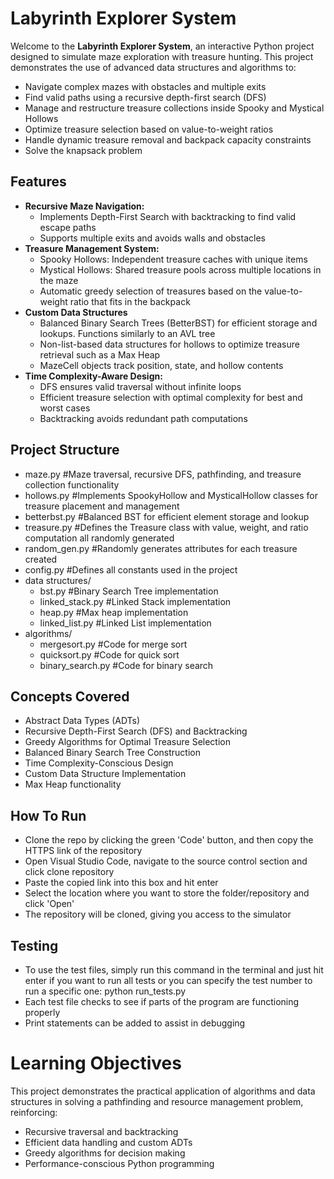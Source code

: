 # Labyrinth Explorer System

Welcome to the **Labyrinth Explorer System**, an interactive Python project designed to simulate maze exploration with treasure hunting. This project demonstrates the use of advanced data structures and algorithms to:
- Navigate complex mazes with obstacles and multiple exits
- Find valid paths using a recursive depth-first search (DFS)
- Manage and restructure treasure collections inside Spooky and Mystical Hollows
- Optimize treasure selection based on value-to-weight ratios
- Handle dynamic treasure removal and backpack capacity constraints
- Solve the knapsack problem

## Features
- **Recursive Maze Navigation:**
  - Implements Depth-First Search with backtracking to find valid escape paths
  - Supports multiple exits and avoids walls and obstacles
- **Treasure Management System:**
  - Spooky Hollows: Independent treasure caches with unique items
  - Mystical Hollows: Shared treasure pools across multiple locations in the maze
  - Automatic greedy selection of treasures based on the value-to-weight ratio that fits in the backpack
- **Custom Data Structures**
  - Balanced Binary Search Trees (BetterBST) for efficient storage and lookups. Functions similarly to an AVL tree
  - Non-list-based data structures for hollows to optimize treasure retrieval such as a Max Heap
  - MazeCell objects track position, state, and hollow contents
- **Time Complexity-Aware Design:**
  - DFS ensures valid traversal without infinite loops
  - Efficient treasure selection with optimal complexity for best and worst cases
  - Backtracking avoids redundant path computations

## Project Structure
- maze.py #Maze traversal, recursive DFS, pathfinding, and treasure collection functionality
- hollows.py #Implements SpookyHollow and MysticalHollow classes for treasure placement and management
- betterbst.py #Balanced BST for efficient element storage and lookup
- treasure.py #Defines the Treasure class with value, weight, and ratio computation all randomly generated
- random_gen.py #Randomly generates attributes for each treasure created
- config.py #Defines all constants used in the project
- data structures/
  - bst.py #Binary Search Tree implementation
  - linked_stack.py #Linked Stack implementation
  - heap.py #Max heap implementation
  - linked_list.py #Linked List implementation
- algorithms/
  - mergesort.py #Code for merge sort
  - quicksort.py #Code for quick sort
  - binary_search.py #Code for binary search

## Concepts Covered
- Abstract Data Types (ADTs)
- Recursive Depth-First Search (DFS) and Backtracking
- Greedy Algorithms for Optimal Treasure Selection
- Balanced Binary Search Tree Construction
- Time Complexity-Conscious Design
- Custom Data Structure Implementation
- Max Heap functionality

## How To Run
- Clone the repo by clicking the green 'Code' button, and then copy the HTTPS link of the repository
- Open Visual Studio Code, navigate to the source control section and click clone repository
- Paste the copied link into this box and hit enter
- Select the location where you want to store the folder/repository and click 'Open'
- The repository will be cloned, giving you access to the simulator

## Testing
- To use the test files, simply run this command in the terminal and just hit enter if you want to run all tests or you can specify the test number to run a specific one: python run_tests.py
- Each test file checks to see if parts of the program are functioning properly
- Print statements can be added to assist in debugging

# Learning Objectives
This project demonstrates the practical application of algorithms and data structures in solving a pathfinding and resource management problem, reinforcing:
- Recursive traversal and backtracking
- Efficient data handling and custom ADTs
- Greedy algorithms for decision making
- Performance-conscious Python programming





